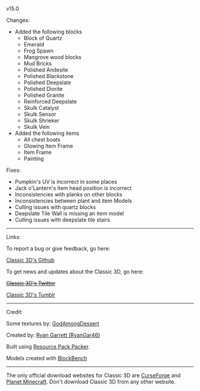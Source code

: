 v15.0

Changes:

- Added the following blocks
  - Block of Quartz
  - Emerald
  - Frog Spawn
  - Mangrove wood blocks
  - Mud Bricks
  - Polished Andesite
  - Polished Blackstone
  - Polished Deepslate
  - Polished Diorite
  - Polished Granite
  - Reinforced Deepslate
  - Skulk Catalyst
  - Skulk Sensor
  - Skulk Shrieker
  - Skulk Vein
- Added the following items
  - All chest boats
  - Glowing Item Frame
  - Item Frame
  - Painting

Fixes:

- Pumpkin's UV is incorrect in some places
- Jack o'Lantern's item head position is incorrect
- Inconsistencies with planks on other blocks
- Inconsistencies between plant and item Models
- Culling issues with quartz blocks
- Deepslate Tile Wall is missing an item model
- Culling issues with deepslate tile stairs

---

Links:

To report a bug or give feedback, go here:

[Classic 3D's Github](https://github.com/RyanGar46/Classic-3D/issues)

To get news and updates about the Classic 3D, go here:

~~[Classic 3D's Twitter](https://twitter.com/Classic_3D "No longer in use. Tumblr is now used.")~~

[Classic 3D's Tumblr](https://classic3d.tumblr.com/)

---

Credit:

Some textures by: [GodAmongDessert](https://instagram.com/godamongdessert/)

Created by: [Ryan Garrett (RyanGar46)](https://ryangar46.tumblr.com/)

Built using [Resource Pack Packer](https://github.com/RyanGar46/resource-pack-packer).

Models created with [BlockBench](https://www.blockbench.net)

---

The only official download websites for Classic 3D are [CurseForge](https://www.curseforge.com/minecraft/texture-packs/classic-3d) and [Planet Minecraft](https://www.planetminecraft.com/texture-pack/classic-3d-4384051/). Don't download Classic 3D from any other website.
